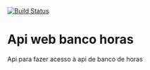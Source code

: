 [![Build Status](https://travis-ci.org/EdgarPontes/apiwebbancohoras.svg?branch=master)](https://travis-ci.org/EdgarPontes/apiwebbancohoras)

# Api web banco horas
Api para fazer acesso à api de banco de horas
